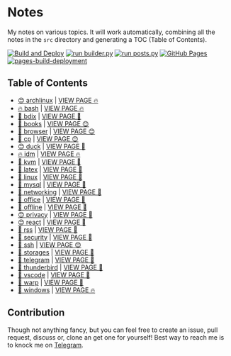 # Notes

My notes on various topics. It will work automatically, combining all the notes in the `src` directory and generating a TOC (Table of Contents).

[![Build and Deploy](https://github.com/SharafatKarim/notes/actions/workflows/action.yml/badge.svg)](https://github.com/SharafatKarim/notes/actions/workflows/action.yml)
[![run builder.py](https://github.com/SharafatKarim/notes/actions/workflows/action.yml/badge.svg)](https://github.com/SharafatKarim/notes/actions/workflows/action.yml)
[![run posts.py](https://github.com/SharafatKarim/notes/actions/workflows/posts.yml/badge.svg)](https://github.com/SharafatKarim/notes/actions/workflows/posts.yml)
[![GitHub Pages](https://github.com/SharafatKarim/notes/actions/workflows/gh-pages.yml/badge.svg)](https://github.com/SharafatKarim/notes/actions/workflows/gh-pages.yml)
[![pages-build-deployment](https://github.com/SharafatKarim/notes/actions/workflows/pages/pages-build-deployment/badge.svg)](https://github.com/SharafatKarim/notes/actions/workflows/pages/pages-build-deployment)


## Table of Contents

- [😊 archlinux](src/archlinux.md) | <a href='https://sharafat.is-a.dev/notes/archlinux' target='_blank'>VIEW PAGE 🔥</a>
- [🔥 bash](src/bash.md) | <a href='https://sharafat.is-a.dev/notes/bash' target='_blank'>VIEW PAGE 🔥</a>
- [🎉 bdix](src/bdix.md) | <a href='https://sharafat.is-a.dev/notes/bdix' target='_blank'>VIEW PAGE 👾</a>
- [🎸 books](src/books.md) | <a href='https://sharafat.is-a.dev/notes/books' target='_blank'>VIEW PAGE 😊</a>
- [🌟 browser](src/browser.md) | <a href='https://sharafat.is-a.dev/notes/browser' target='_blank'>VIEW PAGE 😊</a>
- [👾 cp](src/cp.md) | <a href='https://sharafat.is-a.dev/notes/cp' target='_blank'>VIEW PAGE 😊</a>
- [😊 duck](src/duck.md) | <a href='https://sharafat.is-a.dev/notes/duck' target='_blank'>VIEW PAGE 🌈</a>
- [🔥 idm](src/idm.md) | <a href='https://sharafat.is-a.dev/notes/idm' target='_blank'>VIEW PAGE 🔥</a>
- [🍕 kvm](src/kvm.md) | <a href='https://sharafat.is-a.dev/notes/kvm' target='_blank'>VIEW PAGE 👾</a>
- [🌟 latex](src/latex.md) | <a href='https://sharafat.is-a.dev/notes/latex' target='_blank'>VIEW PAGE 🌟</a>
- [🌈 linux](src/linux.md) | <a href='https://sharafat.is-a.dev/notes/linux' target='_blank'>VIEW PAGE 🚀</a>
- [🍕 mysql](src/mysql.md) | <a href='https://sharafat.is-a.dev/notes/mysql' target='_blank'>VIEW PAGE 🎉</a>
- [🤖 networking](src/networking.md) | <a href='https://sharafat.is-a.dev/notes/networking' target='_blank'>VIEW PAGE 🎉</a>
- [🌟 office](src/office.md) | <a href='https://sharafat.is-a.dev/notes/office' target='_blank'>VIEW PAGE 👾</a>
- [🌟 offline](src/offline.md) | <a href='https://sharafat.is-a.dev/notes/offline' target='_blank'>VIEW PAGE 🌟</a>
- [😊 privacy](src/privacy.md) | <a href='https://sharafat.is-a.dev/notes/privacy' target='_blank'>VIEW PAGE 🌟</a>
- [😊 react](src/react.md) | <a href='https://sharafat.is-a.dev/notes/react' target='_blank'>VIEW PAGE 🎸</a>
- [👾 rss](src/rss.md) | <a href='https://sharafat.is-a.dev/notes/rss' target='_blank'>VIEW PAGE 🎉</a>
- [🤖 security](src/security.md) | <a href='https://sharafat.is-a.dev/notes/security' target='_blank'>VIEW PAGE 🎉</a>
- [🤖 ssh](src/ssh.md) | <a href='https://sharafat.is-a.dev/notes/ssh' target='_blank'>VIEW PAGE 😊</a>
- [🎸 storages](src/storages.md) | <a href='https://sharafat.is-a.dev/notes/storages' target='_blank'>VIEW PAGE 🎉</a>
- [🎸 telegram](src/telegram.md) | <a href='https://sharafat.is-a.dev/notes/telegram' target='_blank'>VIEW PAGE 🌟</a>
- [🤖 thunderbird](src/thunderbird.md) | <a href='https://sharafat.is-a.dev/notes/thunderbird' target='_blank'>VIEW PAGE 🤖</a>
- [🌟 vscode](src/vscode.md) | <a href='https://sharafat.is-a.dev/notes/vscode' target='_blank'>VIEW PAGE 🌟</a>
- [👾 warp](src/warp.md) | <a href='https://sharafat.is-a.dev/notes/warp' target='_blank'>VIEW PAGE 🌈</a>
- [🌈 windows](src/windows.md) | <a href='https://sharafat.is-a.dev/notes/windows' target='_blank'>VIEW PAGE 🔥</a>

## Contribution

Though not anything fancy, but you can feel free to create an issue, pull request, discuss or, clone an get one for yourself!
Best way to reach me is to knock me on [Telegram](https://t.me/SharafatKarim).

